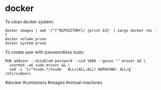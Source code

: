 # docker

To clean docker system:
```
docker images | awk '/^[^REPOSITORY]/ {print $3}' | xargs docker rmi -f
docker volume prune
docker system prune
```

To create user with passwordless sudo:
```
RUN adduser --disabled-password --uid 1000 --gecos "" mruser && \
  usermod -aG sudo mruser && \
  sed -i 's/^%sudo.*/%sudo   ALL=(ALL:ALL) NOPASSWD: ALL/g' /etc/sudoers
```

#docker #containers #images #virtual-machines

